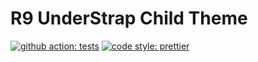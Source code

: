 # R9 UnderStrap Child Theme

[![github action: tests](https://github.com/raky291/r9-understrap-child/workflows/tests/badge.svg)](https://github.com/raky291/r9-understrap-child/actions)
[![code style: prettier](https://img.shields.io/badge/code_style-prettier-ff69b4.svg?style=flat-square)](https://github.com/prettier/prettier)
